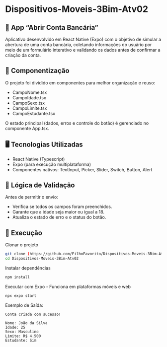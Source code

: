 # Dispositivos-Moveis-3Bim-Atv02

## 🏦 App “Abrir Conta Bancária”
Aplicativo desenvolvido em React Native (Expo) com o objetivo de simular a abertura de uma conta bancária, coletando informações do usuário por meio de um formulário interativo e validando os dados antes de confirmar a criação da conta.


## 🧩 Componentização
O projeto foi dividido em componentes para melhor organização e reuso:

- CampoNome.tsx
- CampoIdade.tsx
- CampoSexo.tsx
- CampoLimite.tsx
- CampoEstudante.tsx

O estado principal (dados, erros e controle do botão) é gerenciado no componente App.tsx.

## 🖥️ Tecnologias Utilizadas

- React Native (Typescript)
- Expo (para execução multiplataforma)
- Componentes nativos: TextInput, Picker, Slider, Switch, Button, Alert

## 🧠 Lógica de Validação

Antes de permitir o envio:

- Verifica se todos os campos foram preenchidos.
- Garante que a idade seja maior ou igual a 18.
- Atualiza o estado de erro e o status do botão.

## 📱 Execução
Clonar o projeto
```bash
git clone (https://github.com/FilhoFavorito/Dispositivos-Moveis-3Bim-Atv02.git
cd Dispositivos-Moveis-3Bim-Atv02
```

Instalar dependências
```bash
npm install
```

Executar com Expo - Funciona em plataformas móveis e web
```bash
npx expo start
```


Exemplo de Saída:
```
Conta criada com sucesso!

Nome: João da Silva
Idade: 25
Sexo: Masculino
Limite: R$ 4.500
Estudante: Sim
```
